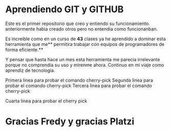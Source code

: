 # Aprendiendo GIT y GITHUB
Este es el primer repositorio que creo y entiendo su funcionamiento. anteriormente habia creado otros pero no entendia como funcionanban.

Es increible como en un curso de **43** clases ya he aprendido a dominar esta herramienta que me** permitira trabajar con equipos de programadores de forma eficiente.**

Y pensar que hasta hace un mes esta herramienta me parecia irrelevante porque no comprendia su uso y mirenme ahora. Continuo en mi viaje como aprendiz de tecnologia.

Primera linea para probar el comando cherry-pick
Segunda linea para probar el comando cherry-pick
Tercera linea para probar el comando cherry-pick

Cuarta linea para probar el cherry pick

# Gracias Fredy y gracias Platzi